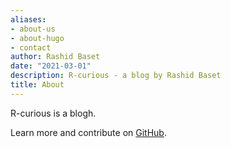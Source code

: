 ```yaml
---
aliases:
- about-us
- about-hugo
- contact
author: Rashid Baset
date: "2021-03-01"
description: R-curious - a blog by Rashid Baset
title: About
---
```


R-curious is a blogh.  


Learn more and contribute on [GitHub](https://github.com/gohugoio).



